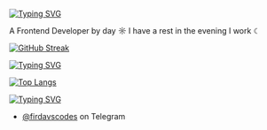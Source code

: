 [![Typing SVG](https://readme-typing-svg.herokuapp.com?color=%2336BCF7&lines=Hello+there+👋)](https://git.io/typing-svg)

A Frontend Developer by day ☼ I have a rest in the evening I work ☾

[![GitHub Streak](https://streak-stats.demolab.com?user=Firdavs-owafr&theme=dark&hide_border=true&border_radius=4&mode=weekly)](https://git.io/streak-stats)

[![Typing SVG](https://readme-typing-svg.herokuapp.com?color=%2336BCF7&lines=I+know)](https://git.io/typing-svg)

[![Top Langs](https://github-readme-stats.vercel.app/api/top-langs/?username=anuraghazra&layout=compact)](https://github.com/anuraghazra/github-readme-stats)

[![Typing SVG](https://readme-typing-svg.herokuapp.com?color=%2336BCF7&lines=Contact)](https://git.io/typing-svg)

- [@firdavscodes](https://telegram.com/firdavscodes) on Telegram 
